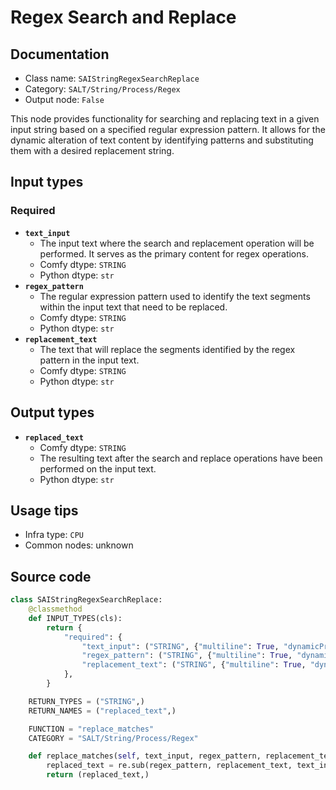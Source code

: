 # Regex Search and Replace
## Documentation
- Class name: `SAIStringRegexSearchReplace`
- Category: `SALT/String/Process/Regex`
- Output node: `False`

This node provides functionality for searching and replacing text in a given input string based on a specified regular expression pattern. It allows for the dynamic alteration of text content by identifying patterns and substituting them with a desired replacement string.
## Input types
### Required
- **`text_input`**
    - The input text where the search and replacement operation will be performed. It serves as the primary content for regex operations.
    - Comfy dtype: `STRING`
    - Python dtype: `str`
- **`regex_pattern`**
    - The regular expression pattern used to identify the text segments within the input text that need to be replaced.
    - Comfy dtype: `STRING`
    - Python dtype: `str`
- **`replacement_text`**
    - The text that will replace the segments identified by the regex pattern in the input text.
    - Comfy dtype: `STRING`
    - Python dtype: `str`
## Output types
- **`replaced_text`**
    - Comfy dtype: `STRING`
    - The resulting text after the search and replace operations have been performed on the input text.
    - Python dtype: `str`
## Usage tips
- Infra type: `CPU`
- Common nodes: unknown


## Source code
```python
class SAIStringRegexSearchReplace:
    @classmethod
    def INPUT_TYPES(cls):
        return {
            "required": {
                "text_input": ("STRING", {"multiline": True, "dynamicPrompts": False, "placeholder": "Text for replacement..."}),
                "regex_pattern": ("STRING", {"multiline": True, "dynamicPrompts": False, "placeholder": "\\b\\w{5}\\b"}),
                "replacement_text": ("STRING", {"multiline": True, "dynamicPrompts": False, "placeholder": "Replacement text..."}),
            },
        }

    RETURN_TYPES = ("STRING",)
    RETURN_NAMES = ("replaced_text",)

    FUNCTION = "replace_matches"
    CATEGORY = "SALT/String/Process/Regex"

    def replace_matches(self, text_input, regex_pattern, replacement_text):
        replaced_text = re.sub(regex_pattern, replacement_text, text_input)
        return (replaced_text,)

```
